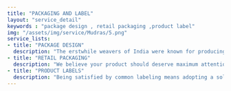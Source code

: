 ```yaml
---
title: "PACKAGING AND LABEL"
layout: "service_detail"
keywords : "package design , retail packaging ,product label"
img: "/assets/img/service/Mudras/5.png"
service_lists:
- title: "PACKAGE DESIGN"
  description: "The erstwhile weavers of India were known for producing such fine muslin that it invited both awe and envy from all continents. The cloth could be folded and fit neatly into a matchbox. And of course, was draped by the who’s who and took the style quotient sky high. Imagine the fine level of craftwork that went into making the threaded wonder. Now imagine getting the detail right and applying it to your product. This is how we look at package design and its survivability for generations to come. We are not just reengineering a mere package design, we are reinterpreting history. That is the level of sophistication we apply into making the layers and levels of product which apart from scoring high on visual appeal makes even the most mundane look fabulous and glamorous."
- title: "RETAIL PACKAGING"
  description: "We believe your product should deserve maximum attention from buyers and sellers alike and that is why we embed our own personal feelings, interactions, thoughts and experiences in making the retail packaging a sellout. Qualified and differentiated design are not just passive elements in our approach, rather, they serve as social and historically relevant cornerstones in making our packaging look unique and be justifiable. We also detest imitation and stereotyping and ensure the look always remains fresh and original. That way, it’s on demand both on the shelf and off the shelf. And did we mention about the rakish vibe and heads turning talents attached to it? It’s not just packaging, it is a complete package."
- title: "PRODUCT LABELS"
  description: "Being satisfied by common labeling means adopting a solution that is acceptable and not optimal, it’s the same when it comes to creating one as well. To change this understanding, we at Little Brahma look at the nimblest aspects and keep track of all developments in the world of labels to give your product the dual edge of clarity and consistency. Our design reflects a valuable diversity of opinion, philosophy and perspective while making sure your brand gets the classic charm like no other. We also build in brand confidence and oodles of cultural identity to keep the label welcomed by the young and the old. A task cut out clearly to make your product label legendary."
---
```


